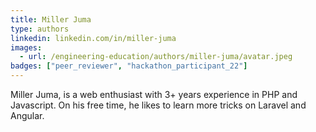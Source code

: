 ```yaml
---
title: Miller Juma
type: authors
linkedin: linkedin.com/in/miller-juma
images:
  - url: /engineering-education/authors/miller-juma/avatar.jpeg 
badges: ["peer_reviewer", "hackathon_participant_22"]
---
```

Miller Juma, is a web enthusiast with 3+ years experience in PHP and Javascript. On his free time, he likes to learn more tricks on Laravel and Angular.
